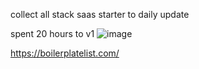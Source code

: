 collect all stack saas starter to daily update



spent 20 hours to v1
![image](https://github.com/user-attachments/assets/ea1d52f8-ea22-4b9b-8e0e-a8fd583e8fae)



https://boilerplatelist.com/
